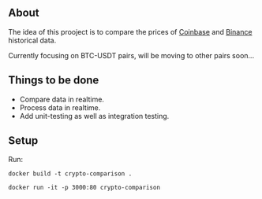 ## About
The idea of this prooject is to compare the prices of [Coinbase](https://www.coinbase.com/) and [Binance](https://www.binance.com/en)
historical data. 

Currently focusing on BTC-USDT pairs, will be moving to other pairs soon...

## Things to be done
* Compare data in realtime.
* Process data in realtime.
* Add unit-testing as well as integration testing. 

## Setup
Run:

`docker build -t crypto-comparison .`

`docker run -it -p 3000:80 crypto-comparison`

